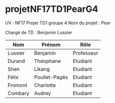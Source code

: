 # projetNF17TD1PearG4

UV : NF17
Projet TD1 groupe 4
Nom du projet : Pear

Chargé de TD : Benjamin Lussier

| Nom | Prénom | Rôle |
| ------ | ------ | ------ |
| Lussier | Benjamin | Professeur | 
| Durand | Théophane | Etudiant|
| Shen | Likang | Etudiant |
| Félix | Poullet-Pagès | Etudiant | 
|Fromont | Charlotte | Etudiant |
|Combary| Audrey | Etudiant |